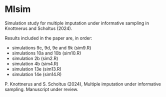 # MIsim
Simulation study for multiple imputation under informative sampling in Knottnerus and Scholtus (2024).

Results included in the paper are, in order:
- simulations 9c, 9d, 9e and 9k (sim9.R)
- simulations 10a and 10b (sim10.R)
- simulation 2b (sim2.R)
- simulation 4b (sim4.R)
- simulation 13e (sim13.R)
- simulation 14e (sim14.R)

P. Knottnerus and S. Scholtus (2024), Multiple imputation under informative sampling. Manuscript under review.
